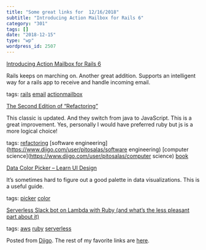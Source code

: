 ```yaml
---
title: "Some great links for  12/16/2018"
subtitle: "Introducing Action Mailbox for Rails 6"
category: "301"
tags: []
date: "2018-12-15"
type: "wp"
wordpress_id: 2507
---
```

[Introducing Action Mailbox for Rails 6](https://weblog.rubyonrails.org/2018/12/13/introducing-action-mailbox-for-rails-6/) 

Rails keeps on marching on. Another great addition. Supports an intelligent way for a rails app to receive and handle incoming email. 

 tags: [rails](https://www.diigo.com/user/pitosalas/rails) [email](https://www.diigo.com/user/pitosalas/email) [actionmailbox](https://www.diigo.com/user/pitosalas/actionmailbox)

 [The Second Edition of “Refactoring”](https://martinfowler.com/articles/refactoring-2nd-ed.html?utm_source=hackernewsletter&utm_medium=email&utm_term=books) 

This classic is updated. And they switch from java to JavaScript. This is a great improvement. Yes, personally I would have preferred ruby but js is a more logical choice!

 tags: [refactoring](https://www.diigo.com/user/pitosalas/refactoring) [software engineering](https://www.diigo.com/user/pitosalas/software engineering) [computer science](https://www.diigo.com/user/pitosalas/computer science) [book](https://www.diigo.com/user/pitosalas/book)

 [Data Color Picker – Learn UI Design](https://learnui.design/tools/data-color-picker.html) 

It’s sometimes hard to figure out a good palette in data visualizations. This is a useful guide. 

 tags: [picker](https://www.diigo.com/user/pitosalas/picker) [color](https://www.diigo.com/user/pitosalas/color)

 [Serverless Slack bot on Lambda with Ruby (and what’s the less pleasant part about it)](https://blog.arkency.com/our-slack-bot-now-on-lambda-with-ruby/?utm_source=Arkency+Newsletter&utm_campaign=295c42ad83-EMAIL_CAMPAIGN_2018_12_15_03_09_COPY_01&utm_medium=email&utm_term=0_4cee302d8a-295c42ad83-99643957) 

 tags: [aws](https://www.diigo.com/user/pitosalas/aws) [ruby](https://www.diigo.com/user/pitosalas/ruby) [serverless](https://www.diigo.com/user/pitosalas/serverless)

Posted from [Diigo](https://www.diigo.com). The rest of my favorite links are [here](https://www.diigo.com/user/pitosalas).